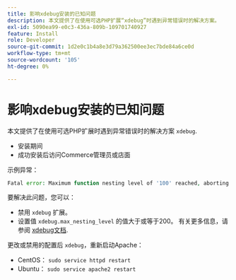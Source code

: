 ```yaml
---
title: 影响xdebug安装的已知问题
description: 本文提供了在使用可选PHP扩展“xdebug”时遇到异常错误时的解决方案。
exl-id: 5090ea99-e0c3-436a-809b-109701740927
feature: Install
role: Developer
source-git-commit: 1d2e0c1b4a8e3d79a362500ee3ec7bde84a6ce0d
workflow-type: tm+mt
source-wordcount: '105'
ht-degree: 0%

---
```


# 影响xdebug安装的已知问题

本文提供了在使用可选PHP扩展时遇到异常错误时的解决方案 `xdebug`.

* 安装期间
* 成功安装后访问Commerce管理员或店面

示例异常：

```php
Fatal error: Maximum function nesting level of '100' reached, aborting!
```

要解决此问题，您可以：

* 禁用 `xdebug` 扩展。
* 设置值 `xdebug.max_nesting_level` 的值大于或等于200。 有关更多信息，请参阅 [xdebug文档](http://xdebug.org/docs/basic#max_nesting_level).

更改或禁用的配置后 `xdebug`，重新启动Apache：

* CentOS： `sudo service httpd restart`
* Ubuntu： `sudo service apache2 restart`
